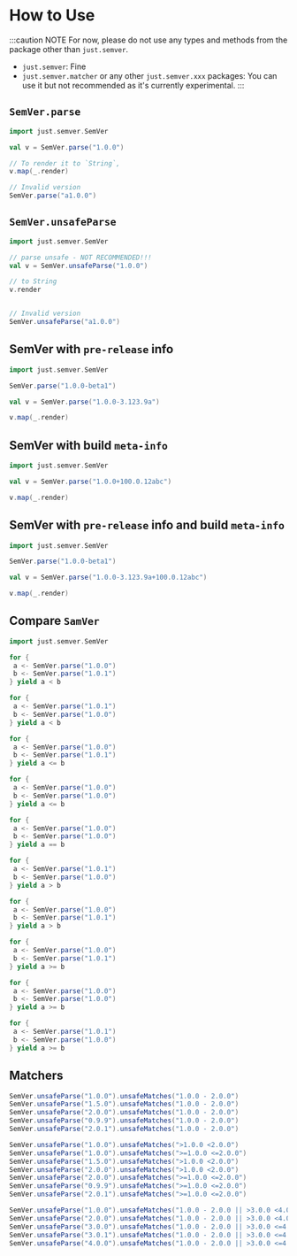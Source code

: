 
# How to Use

:::caution NOTE
For now, please do not use any types and methods from the package other than `just.semver`.
* `just.semver`: Fine
* `just.semver.matcher` or any other `just.semver.xxx` packages: You can use it but not recommended as it's currently experimental.
:::

## `SemVer.parse`

```scala mdoc:reset-object
import just.semver.SemVer

val v = SemVer.parse("1.0.0")

// To render it to `String`,
v.map(_.render)

// Invalid version
SemVer.parse("a1.0.0")

```

## `SemVer.unsafeParse`

```scala mdoc:reset-object
import just.semver.SemVer

// parse unsafe - NOT RECOMMENDED!!!
val v = SemVer.unsafeParse("1.0.0")

// to String
v.render
```

```scala mdoc:crash

// Invalid version
SemVer.unsafeParse("a1.0.0")
```

## SemVer with `pre-release` info
```scala mdoc:reset-object
import just.semver.SemVer

SemVer.parse("1.0.0-beta1")

val v = SemVer.parse("1.0.0-3.123.9a")

v.map(_.render)
```

## SemVer with build `meta-info`
```scala mdoc:reset-object
import just.semver.SemVer

val v = SemVer.parse("1.0.0+100.0.12abc")

v.map(_.render)
```

## SemVer with `pre-release` info and build `meta-info`
```scala mdoc:reset-object
import just.semver.SemVer

SemVer.parse("1.0.0-beta1")

val v = SemVer.parse("1.0.0-3.123.9a+100.0.12abc")

v.map(_.render)
```

## Compare `SamVer`
```scala mdoc:reset-object
import just.semver.SemVer

for {
 a <- SemVer.parse("1.0.0")
 b <- SemVer.parse("1.0.1")
} yield a < b

for {
 a <- SemVer.parse("1.0.1")
 b <- SemVer.parse("1.0.0")
} yield a < b

for {
 a <- SemVer.parse("1.0.0")
 b <- SemVer.parse("1.0.1")
} yield a <= b

for {
 a <- SemVer.parse("1.0.0")
 b <- SemVer.parse("1.0.0")
} yield a <= b

for {
 a <- SemVer.parse("1.0.0")
 b <- SemVer.parse("1.0.0")
} yield a == b

for {
 a <- SemVer.parse("1.0.1")
 b <- SemVer.parse("1.0.0")
} yield a > b

for {
 a <- SemVer.parse("1.0.0")
 b <- SemVer.parse("1.0.1")
} yield a > b

for {
 a <- SemVer.parse("1.0.0")
 b <- SemVer.parse("1.0.1")
} yield a >= b

for {
 a <- SemVer.parse("1.0.0")
 b <- SemVer.parse("1.0.0")
} yield a >= b

for {
 a <- SemVer.parse("1.0.1")
 b <- SemVer.parse("1.0.0")
} yield a >= b
```

## Matchers
```scala mdoc
SemVer.unsafeParse("1.0.0").unsafeMatches("1.0.0 - 2.0.0")
SemVer.unsafeParse("1.5.0").unsafeMatches("1.0.0 - 2.0.0")
SemVer.unsafeParse("2.0.0").unsafeMatches("1.0.0 - 2.0.0")
SemVer.unsafeParse("0.9.9").unsafeMatches("1.0.0 - 2.0.0")
SemVer.unsafeParse("2.0.1").unsafeMatches("1.0.0 - 2.0.0")

SemVer.unsafeParse("1.0.0").unsafeMatches(">1.0.0 <2.0.0")
SemVer.unsafeParse("1.0.0").unsafeMatches(">=1.0.0 <=2.0.0")
SemVer.unsafeParse("1.5.0").unsafeMatches(">1.0.0 <2.0.0")
SemVer.unsafeParse("2.0.0").unsafeMatches(">1.0.0 <2.0.0")
SemVer.unsafeParse("2.0.0").unsafeMatches(">=1.0.0 <=2.0.0")
SemVer.unsafeParse("0.9.9").unsafeMatches(">=1.0.0 <=2.0.0")
SemVer.unsafeParse("2.0.1").unsafeMatches(">=1.0.0 <=2.0.0")

SemVer.unsafeParse("1.0.0").unsafeMatches("1.0.0 - 2.0.0 || >3.0.0 <4.0.0")
SemVer.unsafeParse("2.0.0").unsafeMatches("1.0.0 - 2.0.0 || >3.0.0 <4.0.0")
SemVer.unsafeParse("3.0.0").unsafeMatches("1.0.0 - 2.0.0 || >3.0.0 <=4.0.0")
SemVer.unsafeParse("3.0.1").unsafeMatches("1.0.0 - 2.0.0 || >3.0.0 <=4.0.0")
SemVer.unsafeParse("4.0.0").unsafeMatches("1.0.0 - 2.0.0 || >3.0.0 <=4.0.0")
```
